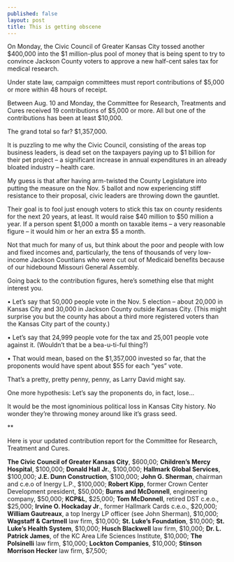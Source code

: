```yaml
---
published: false
layout: post
title: This is getting obscene
---
```


On Monday, the Civic Council of Greater Kansas City tossed another $400,000 into the $1 million-plus pool of money that is being spent to try to convince Jackson County voters to approve a new half-cent sales tax for medical research.

Under state law, campaign committees must report contributions of $5,000 or more within 48 hours of receipt.

Between Aug. 10 and Monday, the Committee for Research, Treatments and Cures  received 19 contributions of $5,000 or more. All but one of the contributions has been at least $10,000.

The grand total so far? $1,357,000.  

It is puzzling to me why the Civic Council, consisting of the areas top business leaders, is dead set on the taxpayers paying up to $1 billion for their pet project – a significant increase in annual expenditures in an already bloated industry – health care.

My guess is that after having arm-twisted the County Legislature into putting the measure on the Nov. 5 ballot and now experiencing stiff resistance to their proposal, civic leaders are throwing down the gauntlet.

Their goal is to fool just enough voters to stick this tax on county residents for the next 20 years, at least. It would raise $40 million to $50 million a year. If a person spent $1,000 a month on taxable items – a very reasonable figure – it would him or her an extra $5 a month.

Not that much for many of us, but think about the poor and people with low and fixed incomes and, particularly, the tens of thousands of very low-income Jackson Countians who were cut out of Medicaid benefits because of our hidebound Missouri General Assembly.

Going back to the contribution figures, here’s something else that might interest you.

•	Let’s say that 50,000 people vote in the Nov. 5 election – about 20,000 in Kansas City and 30,000 in Jackson County outside Kansas City. (This might surprise you but the county has about a third more registered voters than the Kansas City part of the county.)

•	Let’s say that 24,999 people vote for the tax and 25,001 people vote against it. (Wouldn’t that be a bea-u-ti-ful thing?)

•	That would mean, based on the $1,357,000 invested so far, that the proponents would have spent about $55 for each “yes” vote.

That’s a pretty, pretty penny, penny, as Larry David might say.

One more hypothesis: Let’s say the proponents do, in fact, lose…

It would be the most ignominious political loss in Kansas City history. No wonder they’re throwing money around like it’s grass seed.

** 

Here is your updated contribution report for the Committee for Research, Treatment and Cures.

**The Civic Council of Greater Kansas City**, $600,00;
**Children’s Mercy Hospital**, $100,000;
**Donald Hall Jr.**, $100,000;
**Hallmark Global Services**, $100,000;
**J.E. Dunn Construction**, $100,000;
**John G. Sherman**, chairman and c.e.o of Inergy L.P., $100,000;
**Robert Kipp**, former Crown Center Development president, $50,000;
**Burns and McDonnell**, engineering company, $50,000;
**KCP&L**, $25,000;
**Tom McDonnell**, retired DST c.e.o., $25,000;
**Irvine O. Hockaday Jr**., former Hallmark Cards c.e.o., $20,000;
**William Gautreaux**, a top Inergy LP officer (see John Sherman), $10,000;
**Wagstaff & Cartmell** law firm, $10,000;
**St. Luke’s Foundation**, $10,000;
**St. Luke’s Health System**, $10,000;
**Husch Blackwell** law firm, $10,000;
**Dr. L. Patrick James**, of the KC Area Life Sciences Institute, $10,000;
**The Polsinelli** law firm, $10,000;
**Lockton Companies**, $10,000;
**Stinson Morrison Hecker** law firm, $7,500;

